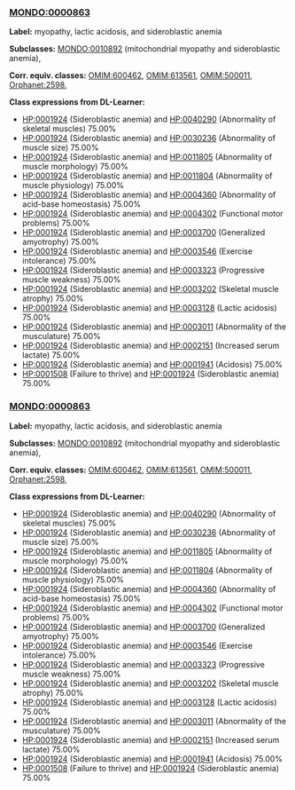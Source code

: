 
### [MONDO:0000863](http://purl.obolibrary.org/obo/MONDO_0000863)
**Label:** myopathy, lactic acidosis, and sideroblastic anemia

**Subclasses:** [MONDO:0010892](http://purl.obolibrary.org/obo/MONDO_0010892) (mitochondrial myopathy and sideroblastic anemia), 

**Corr. equiv. classes:** [OMIM:600462](http://purl.obolibrary.org/obo/OMIM_600462), [OMIM:613561](http://purl.obolibrary.org/obo/OMIM_613561), [OMIM:500011](http://purl.obolibrary.org/obo/OMIM_500011), [Orphanet:2598](http://www.orpha.net/ORDO/Orphanet_2598), 

**Class expressions from DL-Learner:**

- [HP:0001924](http://purl.obolibrary.org/obo/HP_0001924) (Sideroblastic anemia) and [HP:0040290](http://purl.obolibrary.org/obo/HP_0040290) (Abnormality of skeletal muscles) 75.00%
- [HP:0001924](http://purl.obolibrary.org/obo/HP_0001924) (Sideroblastic anemia) and [HP:0030236](http://purl.obolibrary.org/obo/HP_0030236) (Abnormality of muscle size) 75.00%
- [HP:0001924](http://purl.obolibrary.org/obo/HP_0001924) (Sideroblastic anemia) and [HP:0011805](http://purl.obolibrary.org/obo/HP_0011805) (Abnormality of muscle morphology) 75.00%
- [HP:0001924](http://purl.obolibrary.org/obo/HP_0001924) (Sideroblastic anemia) and [HP:0011804](http://purl.obolibrary.org/obo/HP_0011804) (Abnormality of muscle physiology) 75.00%
- [HP:0001924](http://purl.obolibrary.org/obo/HP_0001924) (Sideroblastic anemia) and [HP:0004360](http://purl.obolibrary.org/obo/HP_0004360) (Abnormality of acid-base homeostasis) 75.00%
- [HP:0001924](http://purl.obolibrary.org/obo/HP_0001924) (Sideroblastic anemia) and [HP:0004302](http://purl.obolibrary.org/obo/HP_0004302) (Functional motor problems) 75.00%
- [HP:0001924](http://purl.obolibrary.org/obo/HP_0001924) (Sideroblastic anemia) and [HP:0003700](http://purl.obolibrary.org/obo/HP_0003700) (Generalized amyotrophy) 75.00%
- [HP:0001924](http://purl.obolibrary.org/obo/HP_0001924) (Sideroblastic anemia) and [HP:0003546](http://purl.obolibrary.org/obo/HP_0003546) (Exercise intolerance) 75.00%
- [HP:0001924](http://purl.obolibrary.org/obo/HP_0001924) (Sideroblastic anemia) and [HP:0003323](http://purl.obolibrary.org/obo/HP_0003323) (Progressive muscle weakness) 75.00%
- [HP:0001924](http://purl.obolibrary.org/obo/HP_0001924) (Sideroblastic anemia) and [HP:0003202](http://purl.obolibrary.org/obo/HP_0003202) (Skeletal muscle atrophy) 75.00%
- [HP:0001924](http://purl.obolibrary.org/obo/HP_0001924) (Sideroblastic anemia) and [HP:0003128](http://purl.obolibrary.org/obo/HP_0003128) (Lactic acidosis) 75.00%
- [HP:0001924](http://purl.obolibrary.org/obo/HP_0001924) (Sideroblastic anemia) and [HP:0003011](http://purl.obolibrary.org/obo/HP_0003011) (Abnormality of the musculature) 75.00%
- [HP:0001924](http://purl.obolibrary.org/obo/HP_0001924) (Sideroblastic anemia) and [HP:0002151](http://purl.obolibrary.org/obo/HP_0002151) (Increased serum lactate) 75.00%
- [HP:0001924](http://purl.obolibrary.org/obo/HP_0001924) (Sideroblastic anemia) and [HP:0001941](http://purl.obolibrary.org/obo/HP_0001941) (Acidosis) 75.00%
- [HP:0001508](http://purl.obolibrary.org/obo/HP_0001508) (Failure to thrive) and [HP:0001924](http://purl.obolibrary.org/obo/HP_0001924) (Sideroblastic anemia) 75.00%



### [MONDO:0000863](http://purl.obolibrary.org/obo/MONDO_0000863)
**Label:** myopathy, lactic acidosis, and sideroblastic anemia

**Subclasses:** [MONDO:0010892](http://purl.obolibrary.org/obo/MONDO_0010892) (mitochondrial myopathy and sideroblastic anemia), 

**Corr. equiv. classes:** [OMIM:600462](http://purl.obolibrary.org/obo/OMIM_600462), [OMIM:613561](http://purl.obolibrary.org/obo/OMIM_613561), [OMIM:500011](http://purl.obolibrary.org/obo/OMIM_500011), [Orphanet:2598](http://www.orpha.net/ORDO/Orphanet_2598), 

**Class expressions from DL-Learner:**

- [HP:0001924](http://purl.obolibrary.org/obo/HP_0001924) (Sideroblastic anemia) and [HP:0040290](http://purl.obolibrary.org/obo/HP_0040290) (Abnormality of skeletal muscles) 75.00%
- [HP:0001924](http://purl.obolibrary.org/obo/HP_0001924) (Sideroblastic anemia) and [HP:0030236](http://purl.obolibrary.org/obo/HP_0030236) (Abnormality of muscle size) 75.00%
- [HP:0001924](http://purl.obolibrary.org/obo/HP_0001924) (Sideroblastic anemia) and [HP:0011805](http://purl.obolibrary.org/obo/HP_0011805) (Abnormality of muscle morphology) 75.00%
- [HP:0001924](http://purl.obolibrary.org/obo/HP_0001924) (Sideroblastic anemia) and [HP:0011804](http://purl.obolibrary.org/obo/HP_0011804) (Abnormality of muscle physiology) 75.00%
- [HP:0001924](http://purl.obolibrary.org/obo/HP_0001924) (Sideroblastic anemia) and [HP:0004360](http://purl.obolibrary.org/obo/HP_0004360) (Abnormality of acid-base homeostasis) 75.00%
- [HP:0001924](http://purl.obolibrary.org/obo/HP_0001924) (Sideroblastic anemia) and [HP:0004302](http://purl.obolibrary.org/obo/HP_0004302) (Functional motor problems) 75.00%
- [HP:0001924](http://purl.obolibrary.org/obo/HP_0001924) (Sideroblastic anemia) and [HP:0003700](http://purl.obolibrary.org/obo/HP_0003700) (Generalized amyotrophy) 75.00%
- [HP:0001924](http://purl.obolibrary.org/obo/HP_0001924) (Sideroblastic anemia) and [HP:0003546](http://purl.obolibrary.org/obo/HP_0003546) (Exercise intolerance) 75.00%
- [HP:0001924](http://purl.obolibrary.org/obo/HP_0001924) (Sideroblastic anemia) and [HP:0003323](http://purl.obolibrary.org/obo/HP_0003323) (Progressive muscle weakness) 75.00%
- [HP:0001924](http://purl.obolibrary.org/obo/HP_0001924) (Sideroblastic anemia) and [HP:0003202](http://purl.obolibrary.org/obo/HP_0003202) (Skeletal muscle atrophy) 75.00%
- [HP:0001924](http://purl.obolibrary.org/obo/HP_0001924) (Sideroblastic anemia) and [HP:0003128](http://purl.obolibrary.org/obo/HP_0003128) (Lactic acidosis) 75.00%
- [HP:0001924](http://purl.obolibrary.org/obo/HP_0001924) (Sideroblastic anemia) and [HP:0003011](http://purl.obolibrary.org/obo/HP_0003011) (Abnormality of the musculature) 75.00%
- [HP:0001924](http://purl.obolibrary.org/obo/HP_0001924) (Sideroblastic anemia) and [HP:0002151](http://purl.obolibrary.org/obo/HP_0002151) (Increased serum lactate) 75.00%
- [HP:0001924](http://purl.obolibrary.org/obo/HP_0001924) (Sideroblastic anemia) and [HP:0001941](http://purl.obolibrary.org/obo/HP_0001941) (Acidosis) 75.00%
- [HP:0001508](http://purl.obolibrary.org/obo/HP_0001508) (Failure to thrive) and [HP:0001924](http://purl.obolibrary.org/obo/HP_0001924) (Sideroblastic anemia) 75.00%


